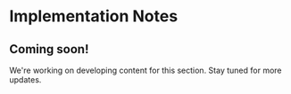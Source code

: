 # Implementation Notes

## Coming soon!

We're working on developing content for this section. Stay tuned for more updates.
